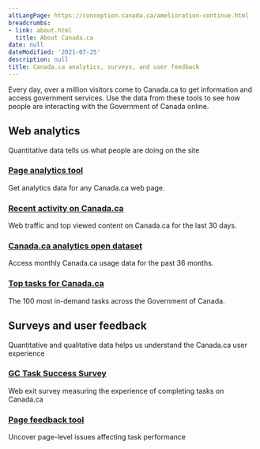 ```yaml
---
altLangPage: https://conception.canada.ca/amelioration-continue.html
breadcrumbs:
- link: about.html
  title: About Canada.ca
date: null
dateModified: '2021-07-25'
description: null
title: Canada.ca analytics, surveys, and user feedback
---
```





<p>
 Every day, over a million visitors come to Canada.ca to get information and access government services. Use the data from these tools to see how people are interacting with the Government of Canada online.
 <section>
  <h2>
   Web analytics
  </h2>
  <p>
   Quantitative data tells us what people are doing on the site
  </p>
  <div class="row">
   <section class="wb-eqht gc-drmt">
    <div class="col-md-4">
     <section>
      <h3 class="h5">
       <a href="https://performance.alpha.canada.ca/">
        Page analytics tool
       </a>
      </h3>
      <p>
       Get analytics data for any Canada.ca web page.
      </p>
     </section>
    </div>
    <div class="col-md-4">
     <section>
      <h3 class="h5">
       <a href="https://www.canada.ca/en/analytics/recent-activity.html">
        Recent activity on Canada.ca
       </a>
      </h3>
      <p>
       Web traffic and top viewed content on Canada.ca for the last 30 days.
      </p>
     </section>
    </div>
    <div class="col-md-4">
     <section>
      <h3 class="h5">
       <a href="https://open.canada.ca/data/en/dataset/477da0bc-a3f8-4054-b7be-3a27a575f413">
        Canada.ca analytics open dataset
       </a>
      </h3>
      <p>
       Access monthly Canada.ca usage data for the past 36 months.
      </p>
     </section>
    </div>
    <div class="col-md-4">
     <section>
      <h3 class="h5">
       <a href="https://www.canada.ca/en/government/about/top-tasks-for-canada-ca.html">
        Top tasks for Canada.ca
       </a>
      </h3>
      <p>
       The 100 most in-demand tasks across the Government of Canada.
      </p>
     </section>
    </div>
   </section>
  </div>
  <h2>
   Surveys and user feedback
  </h2>
  <p>
   Quantitative and qualitative data helps us understand the Canada.ca user experience
  </p>
  <div class="row">
   <section class="wb-eqht gc-drmt">
    <div class="col-md-4">
     <section>
      <h3 class="h5">
       <a href="survey.html">
        GC Task Success Survey
       </a>
      </h3>
      <p>
       Web exit survey measuring the experience of completing tasks on Canada.ca
      </p>
     </section>
    </div>
    <div class="col-md-4">
     <section>
      <h3 class="h5">
       <a href="feedback/index.html">
        Page feedback tool
       </a>
      </h3>
      <p>
       Uncover page-level issues affecting task performance
      </p>
     </section>
    </div>
   </section>
  </div>
 </section>
</p>